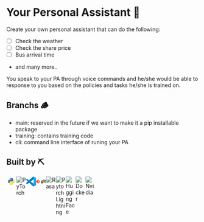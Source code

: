 # Your Personal Assistant 🦸
Create your own personal assistant that can do the following:
- [ ] Check the weather
- [ ] Check the share price
- [ ] Bus arrival time
- and many more.. 

You speak to your PA through voice commands and he/she would be able to response to you based on the policies and tasks he/she is trained on.

## Branchs 🪵
- main: reserved in the future if we want to make it a pip installable package
- training: contains training code
- cli: command line interface of runing your PA

## Built by ⛏️ 
<img align="left" alt="Python" width="26px" src="https://raw.githubusercontent.com/github/explore/80688e429a7d4ef2fca1e82350fe8e3517d3494d/topics/python/python.png" />
<img align="left" alt="PyTorch" width="26px" src="https://avatars0.githubusercontent.com/u/21003710?s=200&v=4" />
<img align="left" alt="Visual Studio Code" width="26px" src="https://raw.githubusercontent.com/github/explore/80688e429a7d4ef2fca1e82350fe8e3517d3494d/topics/visual-studio-code/visual-studio-code.png" />
<img align="left" alt="Git" width="26px" src="https://raw.githubusercontent.com/github/explore/80688e429a7d4ef2fca1e82350fe8e3517d3494d/topics/git/git.png" />
<img align="left" alt="Rasa" width="26px" src="https://avatars.githubusercontent.com/u/21214473?s=200&v=4"/>
<img align="left" alt="Pytorch Lightning" width="26px" src="https://avatars.githubusercontent.com/u/58386951?s=200&v=4"/>
<img align="left" alt="Hugging Face" width="26px" src="https://avatars.githubusercontent.com/u/25720743?s=200&v=4"/>
<img align="left" alt="Docker" width="26px" src="https://avatars.githubusercontent.com/u/5429470?s=200&v=4"/>
<img align="left" alt="Nvidia" width="26px" src="https://avatars.githubusercontent.com/u/1728152?s=200&v=4
"/>
